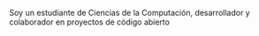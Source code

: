 Soy un estudiante de Ciencias de la Computación, desarrollador y colaborador en proyectos de código abierto
